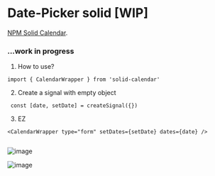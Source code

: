 # Date-Picker solid [WIP]

[NPM Solid Calendar](https://www.npmjs.com/package/solid-calendar?activeTab=readme).

### ...work in progress

1. How to use?

```
import { CalendarWrapper } from 'solid-calendar'
```

2. Create a signal with empty object

```
 const [date, setDate] = createSignal({})
```

3. EZ

```
<CalendarWrapper type="form" setDates={setDate} dates={date} />
```

```

```

![image](https://github.com/c4miloarriagada/Calendar/assets/95378920/dd3d7c8d-7664-43f4-8d95-d973f1320e22)

![image](https://github.com/c4miloarriagada/Calendar/assets/95378920/d2050087-9d25-46c5-8420-4b39ef88a666)
